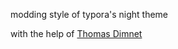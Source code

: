 modding style of typora's night theme

with the help of [Thomas Dimnet](https://github.com/tdimnet)

